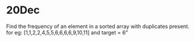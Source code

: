 # 20Dec

Find the frequency of an element in a sorted array with duplicates present. for eg: [1,1,2,2,4,5,5,6,6,6,6,9,10,11] and target = 6"
